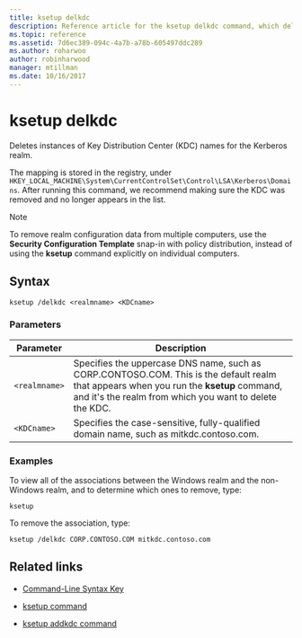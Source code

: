 ```yaml
---
title: ksetup delkdc
description: Reference article for the ksetup delkdc command, which deletes instances of Key Distribution Center (KDC) names for the Kerberos realm.
ms.topic: reference
ms.assetid: 7d6ec389-094c-4a7b-a78b-605497ddc289
ms.author: roharwoo
author: robinharwood
manager: mtillman
ms.date: 10/16/2017
---
```


# ksetup delkdc

Deletes instances of Key Distribution Center (KDC) names for the Kerberos realm.

The mapping is stored in the registry, under `HKEY_LOCAL_MACHINE\System\CurrentControlSet\Control\LSA\Kerberos\Domains`. After running this command, we recommend making sure the KDC was removed and no longer appears in the list.

> [!NOTE]
> To remove realm configuration data from multiple computers, use the **Security Configuration Template** snap-in with policy distribution, instead of using the **ksetup** command explicitly on individual computers.

## Syntax

```
ksetup /delkdc <realmname> <KDCname>
```

### Parameters

| Parameter | Description |
| --------- | ----------- |
| `<realmname>` | Specifies the uppercase DNS name, such as CORP.CONTOSO.COM. This is the default realm that appears when you run the **ksetup** command, and it's the realm from which you want to delete the KDC. |
| `<KDCname>` | Specifies the case-sensitive, fully-qualified domain name, such as mitkdc.contoso.com. |

### Examples

To view all of the associations between the Windows realm and the non-Windows realm, and to determine which ones to remove, type:

```
ksetup
```

To remove the association, type:

```
ksetup /delkdc CORP.CONTOSO.COM mitkdc.contoso.com
```

## Related links

- [Command-Line Syntax Key](command-line-syntax-key.md)

- [ksetup command](ksetup.md)

- [ksetup addkdc command](ksetup-addkdc.md)
